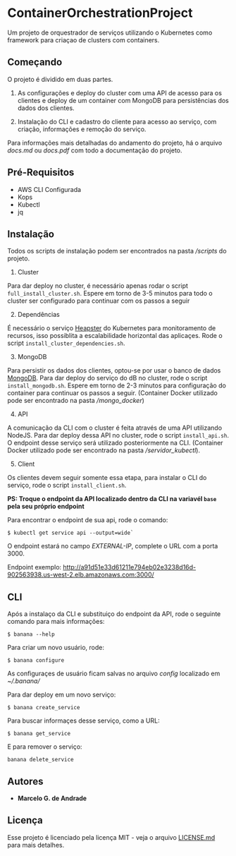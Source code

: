 # ContainerOrchestrationProject

Um projeto de orquestrador de serviços utilizando o Kubernetes como framework para criaçao de clusters com containers.

## Começando

O projeto é dividido em duas partes. 

1. As configurações e deploy do cluster com uma API de acesso para os clientes e deploy de um container com MongoDB para persistências dos dados dos clientes.

2. Instalação do CLI e cadastro do cliente para acesso ao serviço, com criação, informações e remoção do serviço.

Para informações mais detalhadas do andamento do projeto, há o arquivo *docs.md* ou *docs.pdf* com todo a documentação do projeto.

## Pré-Requisitos

- AWS CLI Configurada
- Kops
- Kubectl
- jq

## Instalação

Todos os scripts de instalação podem ser encontrados na pasta */scripts* do projeto.

1. Cluster

Para dar deploy no cluster, é necessário apenas rodar o script `full_install_cluster.sh`. Espere em torno de 3-5 minutos para todo o cluster ser configurado para continuar com os passos a seguir

2. Dependências

É necessário o serviço [Heapster](https://github.com/kubernetes/heapster) do Kubernetes para monitoramento de recursos, isso possiblita a escalabilidade horizontal das aplicaçes. Rode o script `install_cluster_dependencies.sh`.

3. MongoDB

Para persistir os dados dos clientes, optou-se por usar o banco de dados [MongoDB](https://www.mongodb.com/). Para dar deploy do serviço do dB no cluster, rode o script `install_mongodb.sh`. Espere em torno de 2-3 minutos para configuração do container para continuar os passos a seguir. (Container Docker utilizado pode ser encontrado na pasta */mongo_docker*)

4. API

A comunicação da CLI com o cluster é feita através de uma API utilizando NodeJS. Para dar deploy dessa API no cluster, rode o script `install_api.sh`. O endpoint desse serviço será utilizado posteriormente na CLI. (Container Docker utilizado pode ser encontrado na pasta */servidor_kubectl*).

5. Client

Os clientes devem seguir somente essa etapa, para instalar o CLI do serviço, rode o script `install_client.sh`.

**PS: Troque o endpoint da API localizado dentro da CLI na variavél `base` pela seu próprio endpoint**

Para encontrar o endpoint de sua api, rode o comando:
```
$ kubectl get service api --output=wide`
```
O endpoint estará no campo *EXTERNAL-IP*, complete o URL com a porta 3000.

Endpoint exemplo: http://a91d51e33d61211e794eb02e3238d16d-902563938.us-west-2.elb.amazonaws.com:3000/

## CLI

Após a instalaço da CLI e substituiço do endpoint da API, rode o seguinte comando para mais informações:

```
$ banana --help
```

Para criar um novo usuário, rode:

```
$ banana configure
```

As configuraçes de usuário ficam salvas no arquivo *config* localizado em *~/.banana/*

Para dar deploy em um novo serviço:

```
$ banana create_service
```

Para buscar informaçes desse serviço, como a URL:

```
$ banana get_service
```

E para remover o serviço:

```
banana delete_service
```



## Autores

* **Marcelo G. de Andrade**

## Licença

Esse projeto é licenciado pela licença MIT - veja o arquivo [LICENSE.md](LICENSE.md) para mais detalhes.
